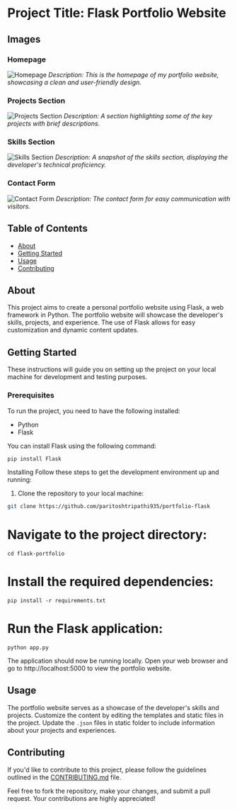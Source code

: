# Project Title: Flask Portfolio Website
## Images <a name="images"></a>

### Homepage
![Homepage](screenshots/homepage.png)
*Description: This is the homepage of my portfolio website, showcasing a clean and user-friendly design.*

### Projects Section
![Projects Section](screenshots/projects.png)
*Description: A section highlighting some of the key projects with brief descriptions.*

### Skills Section
![Skills Section](screenshots/skills.png)
*Description: A snapshot of the skills section, displaying the developer's technical proficiency.*

### Contact Form
![Contact Form](screenshots/contact_form.png)
*Description: The contact form for easy communication with visitors.*

## Table of Contents

- [About](#about)
- [Getting Started](#getting_started)
- [Usage](#usage)
- [Contributing](../CONTRIBUTING.md)

## About <a name = "about"></a>

This project aims to create a personal portfolio website using Flask, a web framework in Python. The portfolio website will showcase the developer's skills, projects, and experience. The use of Flask allows for easy customization and dynamic content updates.

## Getting Started <a name = "getting_started"></a>

These instructions will guide you on setting up the project on your local machine for development and testing purposes.

### Prerequisites

To run the project, you need to have the following installed:

- Python
- Flask

You can install Flask using the following command:

```bash
pip install Flask
```
Installing
Follow these steps to get the development environment up and running:

1. Clone the repository to your local machine:

```bash
git clone https://github.com/paritoshtripathi935/portfolio-flask
```

# Navigate to the project directory:
```
cd flask-portfolio
```

# Install the required dependencies:
```
pip install -r requirements.txt
```

# Run the Flask application:
```
python app.py
```

The application should now be running locally. Open your web browser and go to http://localhost:5000 to view the portfolio website.

## Usage <a name = "usage"></a>

The portfolio website serves as a showcase of the developer's skills and projects. Customize the content by editing the templates and static files in the project. Update the `.json` files in static folder to include information about your projects and experiences.

## Contributing

If you'd like to contribute to this project, please follow the guidelines outlined in the [CONTRIBUTING.md](CONTRIBUTING.md) file.

Feel free to fork the repository, make your changes, and submit a pull request. Your contributions are highly appreciated!


